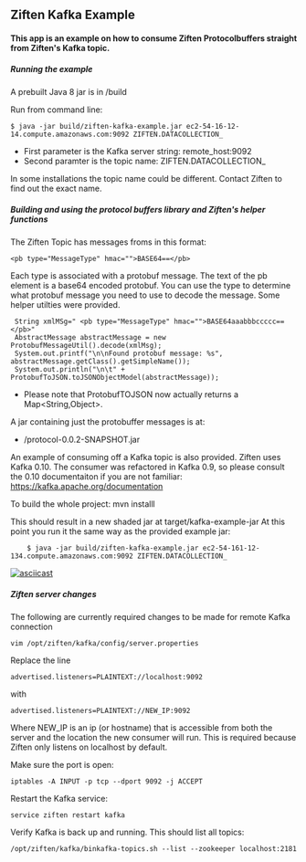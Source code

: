 ## Ziften Kafka Example
#### This app is an example on how to consume Ziften Protocolbuffers straight from Ziften's Kafka topic.

##### Running the example
A prebuilt Java 8 jar is in /build

Run from command line:
  
    $ java -jar build/ziften-kafka-example.jar ec2-54-16-12-14.compute.amazonaws.com:9092 ZIFTEN.DATACOLLECTION_
  
  * First parameter is the Kafka server string: remote_host:9092
  * Second paramter is the topic name: ZIFTEN.DATACOLLECTION_
  
In some installations the topic name could be different. Contact Ziften to find out the exact name.
  
##### Building and using the protocol buffers library and Ziften's helper functions
The Ziften Topic has messages froms in this format:


    <pb type="MessageType" hmac="">BASE64==</pb>
 
 Each type is associated with a protobuf message. The text of the pb element is a base64 encoded protobuf. You can use the type to determine what protobuf message you need to use to decode the message. Some helper utilties were provided. 
 
 
     String xmlMSg=" <pb type="MessageType" hmac="">BASE64aaabbbccccc==</pb>"
     AbstractMessage abstractMessage = new ProtobufMessageUtil().decode(xmlMsg);
     System.out.printf("\n\nFound protobuf message: %s", abstractMessage.getClass().getSimpleName());
     System.out.println("\n\t" + ProtobufToJSON.toJSONObjectModel(abstractMessage));  

* Please note that ProtobufTOJSON now actually returns a Map&lt;String,Object&gt;. 

A jar containing just the protobuffer messages is at:
  - /protocol-0.0.2-SNAPSHOT.jar

An example of consuming off a Kafka topic is also provided. Ziften uses Kafka 0.10. The consumer was refactored in Kafka 0.9, so please consult the 0.10 documentaiton if you are not familiar: https://kafka.apache.org/documentation 

To build the whole project:
    mvn installl
 
This should result in a new shaded jar at target/kafka-example-jar
At this point you run it the same way as the provided example jar:


        $ java -jar build/ziften-kafka-example.jar ec2-54-161-12-134.compute.amazonaws.com:9092 ZIFTEN.DATACOLLECTION_
  

[![asciicast](https://asciinema.org/a/c9al08dk3da0ypc4l8e5oj637.png)](https://asciinema.org/a/c9al08dk3da0ypc4l8e5oj637)

##### Ziften server changes
The following are currently required changes to be made for remote Kafka connection

    vim /opt/ziften/kafka/config/server.properties
    
Replace the line
    
    advertised.listeners=PLAINTEXT://localhost:9092
with

    advertised.listeners=PLAINTEXT://NEW_IP:9092
  
 Where NEW_IP is an ip (or hostname) that is accessible from both the server and the location the new consumer will run. This is required because Ziften only listens on localhost by default.
 
Make sure the port is open:
    
    iptables -A INPUT -p tcp --dport 9092 -j ACCEPT
    
Restart the Kafka service:
    
    service ziften restart kafka

Verify Kafka is back up and running. This should list all topics:
    
    /opt/ziften/kafka/binkafka-topics.sh --list --zookeeper localhost:2181 
    
    
    
